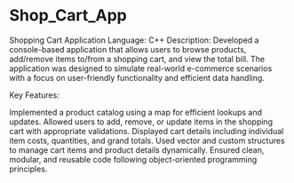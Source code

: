 # Shop_Cart_App

Shopping Cart Application
Language: C++
Description:
Developed a console-based application that allows users to browse products, add/remove items to/from a shopping cart, and view the total bill. The application was designed to simulate real-world e-commerce scenarios with a focus on user-friendly functionality and efficient data handling.

Key Features:

Implemented a product catalog using a map for efficient lookups and updates.
Allowed users to add, remove, or update items in the shopping cart with appropriate validations.
Displayed cart details including individual item costs, quantities, and grand totals.
Used vector and custom structures to manage cart items and product details dynamically.
Ensured clean, modular, and reusable code following object-oriented programming principles.
